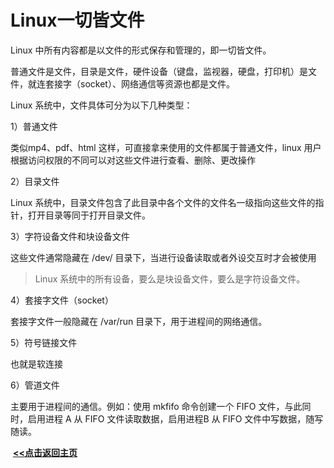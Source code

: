 # Linux一切皆文件

Linux 中所有内容都是以文件的形式保存和管理的，即一切皆文件。

普通文件是文件，目录是文件，硬件设备（键盘，监视器，硬盘，打印机）是文件，就连套接字（socket）、网络通信等资源也都是文件。

Linux 系统中，文件具体可分为以下几种类型：

1）普通文件

类似mp4、pdf、html 这样，可直接拿来使用的文件都属于普通文件，linux 用户根据访问权限的不同可以对这些文件进行查看、删除、更改操作

2）目录文件

Linux 系统中，目录文件包含了此目录中各个文件的文件名一级指向这些文件的指针，打开目录等同于打开目录文件。

3）字符设备文件和块设备文件

这些文件通常隐藏在 /dev/ 目录下，当进行设备读取或者外设交互时才会被使用

> Linux 系统中的所有设备，要么是块设备文件，要么是字符设备文件。

4）套接字文件（socket）

套接字文件一般隐藏在 /var/run 目录下，用于进程间的网络通信。

5）符号链接文件

也就是软连接

6）管道文件

主要用于进程间的通信。例如：使用 mkfifo 命令创建一个 FIFO 文件，与此同时，启用进程 A 从 FIFO 文件读取数据，启用进程B 从 FIFO 文件中写数据，随写随读。





​                                                                                                                                                                   **<u>[<<点击返回主页](https://liudandandear.gitee.io)</u>**